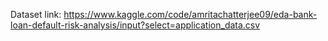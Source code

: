 Dataset link: https://www.kaggle.com/code/amritachatterjee09/eda-bank-loan-default-risk-analysis/input?select=application_data.csv
